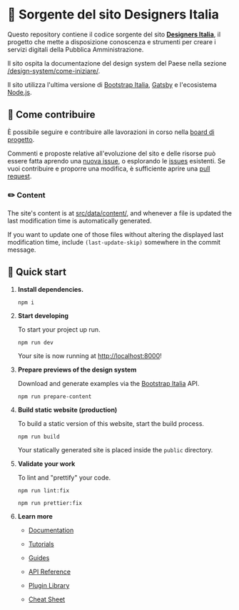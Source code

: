 # 🖖 Sorgente del sito Designers Italia

Questo repository contiene il codice sorgente del sito **[Designers Italia](https://designers.italia.it)**, il progetto che mette a disposizione conoscenza e strumenti per creare i servizi digitali della Pubblica Amministrazione.

Il sito ospita la documentazione del design system del Paese nella sezione [/design-system/come-iniziare/](https://designers.italia.it/design-system/come-iniziare/).

Il sito utilizza l'ultima versione di [Bootstrap Italia](https://italia.github.io/bootstrap-italia/), [Gatsby](https://www.gatsbyjs.com) e l'ecosistema [Node.js](https://nodejs.org/it/).

## 💙 Come contribuire

È possibile seguire e contribuire alle lavorazioni in corso nella [board di progetto](https://github.com/orgs/italia/projects/15).

Commenti e proposte relative all'evoluzione del sito e delle risorse può essere fatta aprendo una [nuova issue](https://github.com/italia/designers.italia.it/issues/new), o esplorando le [issues](https://github.com/italia/designers.italia.it/issues) esistenti. Se vuoi contribuire e proporre una modifica, è sufficiente aprire una [pull request](https://github.com/italia/designers.italia.it/pulls).

### ✏️ Content

The site's content is at [src/data/content/](src/data/content/), and whenever a
file is updated the last modification time is automatically generated.

If you want to update one of those files without altering the displayed last
modification time, include `(last-update-skip)` somewhere in the commit message.

## 🚀 Quick start

1.  **Install dependencies.**

    ```shell
    npm i
    ```
2.  **Start developing**

    To start your project up run.

    ```shell
    npm run dev
    ```

    Your site is now running at [http://localhost:8000](http://localhost:8000)!

3.  **Prepare previews of the design system**

    Download and generate examples via the [Bootstrap Italia](https://italia.github.io/bootstrap-italia/) API.

    ```shell
    npm run prepare-content
    ```

4.  **Build static website (production)**

    To build a static version of this website, start the build process.

    ```shell
    npm run build
    ```

    Your statically generated site is placed inside the `public` directory.

5.  **Validate your work**

    To lint and "prettify" your code.

    ```shell
    npm run lint:fix
    ```
    ```shell
    npm run prettier:fix
    ```

6.  **Learn more**

    - [Documentation](https://www.gatsbyjs.com/docs/?utm_source=starter&utm_medium=readme&utm_campaign=minimal-starter)

    - [Tutorials](https://www.gatsbyjs.com/tutorial/?utm_source=starter&utm_medium=readme&utm_campaign=minimal-starter)

    - [Guides](https://www.gatsbyjs.com/tutorial/?utm_source=starter&utm_medium=readme&utm_campaign=minimal-starter)

    - [API Reference](https://www.gatsbyjs.com/docs/api-reference/?utm_source=starter&utm_medium=readme&utm_campaign=minimal-starter)

    - [Plugin Library](https://www.gatsbyjs.com/plugins?utm_source=starter&utm_medium=readme&utm_campaign=minimal-starter)

    - [Cheat Sheet](https://www.gatsbyjs.com/docs/cheat-sheet/?utm_source=starter&utm_medium=readme&utm_campaign=minimal-starter)
